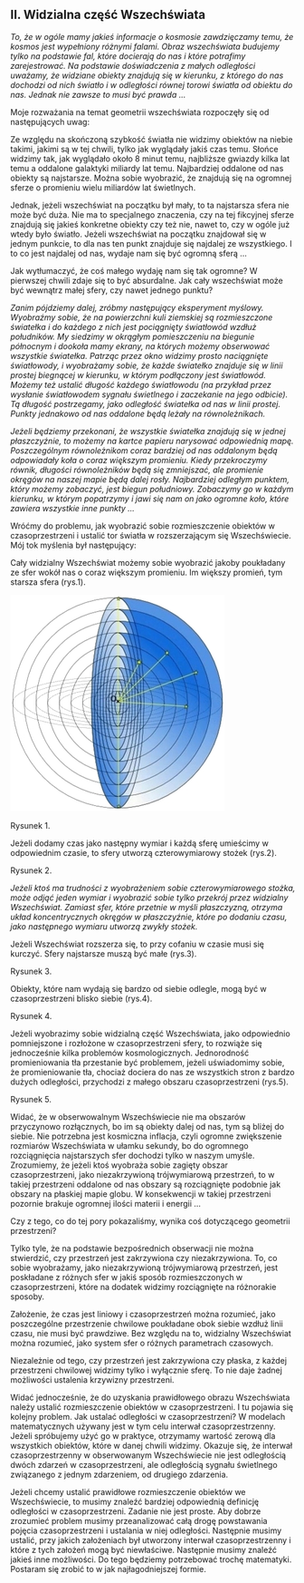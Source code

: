 ## II. Widzialna część Wszechświata

*To, że w ogóle mamy jakieś informacje o kosmosie zawdzięczamy temu, że kosmos jest wypełniony różnymi falami.
Obraz wszechświata budujemy tylko na podstawie fal, które docierają do nas i które potrafimy zarejestrować.
Na podstawie doświadczenia z małych odległości uważamy, że widziane obiekty znajdują się w kierunku,
z którego do nas dochodzi od nich światło i w odległości równej torowi światła od obiektu do nas.
Jednak nie zawsze to musi być prawda ...*

Moje rozważania na temat geometrii wszechświata rozpoczęły się od następujących uwag:

Ze względu na skończoną szybkość światła nie widzimy obiektów na niebie takimi, jakimi są w tej chwili,
tylko jak wyglądały jakiś czas temu. Słońce widzimy tak, jak wyglądało około 8 minut temu,
najbliższe gwiazdy kilka lat temu a oddalone galaktyki miliardy lat temu.
Najbardziej oddalone od nas obiekty są najstarsze.
Można sobie wyobrazić, że znajdują się na ogromnej sferze o promieniu wielu miliardów lat świetlnych.

Jednak, jeżeli wszechświat na początku był mały, to ta najstarsza sfera nie może być duża.
Nie ma to specjalnego znaczenia, czy na tej fikcyjnej sferze znajdują się jakieś konkretne obiekty
czy też nie, nawet to, czy w ogóle już wtedy było światło.
Jeżeli wszechświat na początku znajdował się w jednym punkcie, to dla nas ten punkt znajduje się najdalej
ze wszystkiego. I to co jest najdalej od nas, wydaje nam się być ogromną sferą ...

Jak wytłumaczyć, że coś małego wydaję nam się tak ogromne? W pierwszej chwili zdaje się to być absurdalne.
Jak cały wszechświat może być wewnątrz małej sfery, czy nawet jednego punktu? 

*Zanim pójdziemy dalej, zróbmy następujący eksperyment myślowy.
Wyobraźmy sobie, że na powierzchni kuli ziemskiej są rozmieszczone światełka i do każdego z nich
jest pociągnięty światłowód wzdłuż południków.
My siedzimy w okrągłym pomieszczeniu na biegunie północnym i dookoła mamy ekrany,
na których możemy obserwować wszystkie światełka.
Patrząc przez okno widzimy prosto naciągnięte światłowody, i wyobrażamy sobie,
że każde światełko znajduje się w linii prostej biegnącej w kierunku, w którym podłączony jest światłowód.
Możemy też ustalić długość każdego światłowodu
(na przykład przez wysłanie światłowodem sygnału świetlnego i zaczekanie na jego odbicie).
Tą długość postrzegamy, jako odległość światełka od nas w linii prostej.
Punkty jednakowo od nas oddalone będą leżały na równoleżnikach.*

*Jeżeli będziemy przekonani, że wszystkie światełka znajdują się w jednej płaszczyźnie,
to możemy na kartce papieru narysować odpowiednią mapę.
Poszczególnym równoleżnikom coraz bardziej od nas oddalonym będą odpowiadały koła o coraz większym promieniu.
Kiedy przekroczymy równik, długości równoleżników będą się zmniejszać,
ale promienie okręgów na naszej mapie będą dalej rosły.
Najbardziej odległym punktem, który możemy zobaczyć, jest biegun południowy.
Zobaczymy go w każdym kierunku, w którym popatrzymy i jawi się nam on jako ogromne koło,
które zawiera wszystkie inne punkty ...*

Wróćmy do problemu, jak wyobrazić sobie rozmieszczenie obiektów w czasoprzestrzeni
i ustalić tor światła w rozszerzającym się Wszechświecie. Mój tok myślenia był następujący:

Cały widzialny Wszechświat możemy sobie wyobrazić jakoby poukładany ze sfer wokół nas o coraz większym promieniu.
Im większy promień, tym starsza sfera (rys.1).

![rysunek1](../assets/img/rysunek1.jpg)

Rysunek 1.

Jeżeli dodamy czas jako następny wymiar i każdą sferę umieścimy w odpowiednim czasie,
to sfery utworzą czterowymiarowy stożek (rys.2).

Rysunek 2.

*Jeżeli ktoś ma trudności z wyobrażeniem sobie czterowymiarowego stożka,
może odjąć jeden wymiar i wyobrazić sobie tylko przekrój przez widzialny Wszechświat.
Zamiast sfer, które przetnie w myśli płaszczyzną, otrzyma układ koncentrycznych okręgów w płaszczyźnie,
które po dodaniu czasu, jako następnego wymiaru utworzą zwykły stożek.*


Jeżeli Wszechświat rozszerza się, to przy cofaniu w czasie musi się kurczyć. Sfery najstarsze muszą być małe (rys.3). 

                       

Rysunek 3.


Obiekty, które nam wydają się bardzo od siebie odlegle, mogą być w czasoprzestrzeni blisko siebie (rys.4).
                        

Rysunek 4.

Jeżeli wyobrazimy sobie widzialną część Wszechświata,
jako odpowiednio pomniejszone i rozłożone w czasoprzestrzeni sfery,
to rozwiąże się jednocześnie kilka problemów kosmologicznych.
Jednorodność promieniowania tła przestanie być problemem, jeżeli uświadomimy sobie,
że promieniowanie tła, chociaż dociera do nas ze wszystkich stron z bardzo dużych odległości,
przychodzi z małego obszaru czasoprzestrzeni (rys.5).



Rysunek 5.

Widać, że w obserwowalnym Wszechświecie nie ma obszarów przyczynowo rozłącznych,
bo im są obiekty dalej od nas, tym są bliżej do siebie.
Nie potrzebna jest kosmiczna inflacja,
czyli ogromne zwiększenie rozmiarów Wszechświata w ułamku sekundy,
bo do ogromnego rozciągnięcia najstarszych sfer dochodzi tylko w naszym umyśle.
Zrozumiemy, że jeżeli ktoś wyobraża sobie zagięty obszar czasoprzestrzeni,
jako niezakrzywioną trójwymiarową przestrzeń, to w takiej przestrzeni
oddalone od nas obszary są rozciągnięte podobnie jak obszary na płaskiej mapie globu.
W konsekwencji w takiej przestrzeni pozornie brakuje ogromnej ilości materii i energii ...

Czy z tego, co do tej pory pokazaliśmy, wynika coś dotyczącego geometrii przestrzeni?

Tylko tyle, że na podstawie bezpośrednich obserwacji nie można stwierdzić,
czy przestrzeń jest zakrzywiona czy niezakrzywiona.
To, co sobie wyobrażamy, jako niezakrzywioną trójwymiarową przestrzeń,
jest poskładane z różnych sfer w jakiś sposób rozmieszczonych w czasoprzestrzeni,
które na dodatek widzimy rozciągnięte na różnorakie sposoby.

Założenie, że czas jest liniowy i czasoprzestrzeń można rozumieć,
jako poszczególne przestrzenie chwilowe poukładane obok siebie wzdłuż linii czasu,
nie musi być prawdziwe. Bez względu na to, widzialny Wszechświat można rozumieć, jako system sfer
o różnych parametrach czasowych.

Niezależnie od tego, czy przestrzeń jest zakrzywiona czy płaska, z każdej przestrzeni chwilowej
widzimy tylko i wyłącznie sferę. To nie daje żadnej możliwości ustalenia krzywizny przestrzeni.

Widać jednocześnie, że do uzyskania prawidłowego obrazu Wszechświata należy ustalić
rozmieszczenie obiektów w czasoprzestrzeni. I tu pojawia się kolejny problem.
Jak ustalać odległości w czasoprzestrzeni? W modelach matematycznych używany jest w tym celu
interwał czasoprzestrzenny. Jeżeli spróbujemy użyć go w praktyce, otrzymamy wartość zerową
dla wszystkich obiektów, które w danej chwili widzimy.
Okazuje się, że interwał czasoprzestrzenny w obserwowanym Wszechświecie nie jest odległością
dwóch zdarzeń w czasoprzestrzeni, ale odległością sygnału świetlnego związanego z jednym zdarzeniem,
od drugiego zdarzenia.

Jeżeli chcemy ustalić prawidłowe rozmieszczenie obiektów we Wszechświecie,
to musimy znaleźć bardziej odpowiednią definicję odległości w czasoprzestrzeni.
Zadanie nie jest proste. Aby dobrze zrozumieć problem musimy przeanalizować całą drogę
powstawania pojęcia czasoprzestrzeni i ustalania w niej odległości.
Następnie musimy ustalić, przy jakich założeniach był utworzony interwał czasoprzestrzenny
i które z tych założeń mogą być niewłaściwe. Następnie musimy znaleźć jakieś inne możliwości.
Do tego będziemy potrzebować trochę matematyki. Postaram się zrobić to w jak najłagodniejszej formie.
